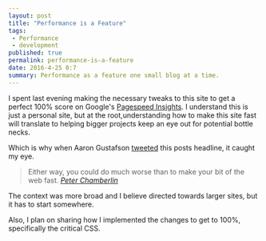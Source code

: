 ```yaml
---
layout: post
title: "Performance is a Feature"
tags:
 - Performance
 - development
published: true
permalink: performance-is-a-feature
date: 2016-4-25 0:7
summary: Performance as a feature one small blog at a time.
---
```


 I spent last evening making the necessary tweaks to this site to get a perfect 100% score on Google's
[Pagespeed Insights](https://developers.google.com/speed/pagespeed/insights/). I understand this is just a personal site, but at the root,understanding how to make this site fast will translate to helping bigger projects keep an eye out for potential bottle necks.

Which is why when Aaron Gustafson [tweeted](https://twitter.com/AaronGustafson/status/724448660076027904) this posts headline, it caught my eye.

<blockquote>
Either way, you could do much worse than to make your bit of the web fast.
<cite><a href="https://peterchamberlin.com/fast.php">Peter Chamberlin</a></cite></blockquote>

The context was more broad and I believe directed towards larger sites, but it has to start somewhere.

Also, I plan on sharing how I implemented the changes to get to 100%, specifically the critical CSS.


<a href="https://brid.gy/publish/twitter"></a>
